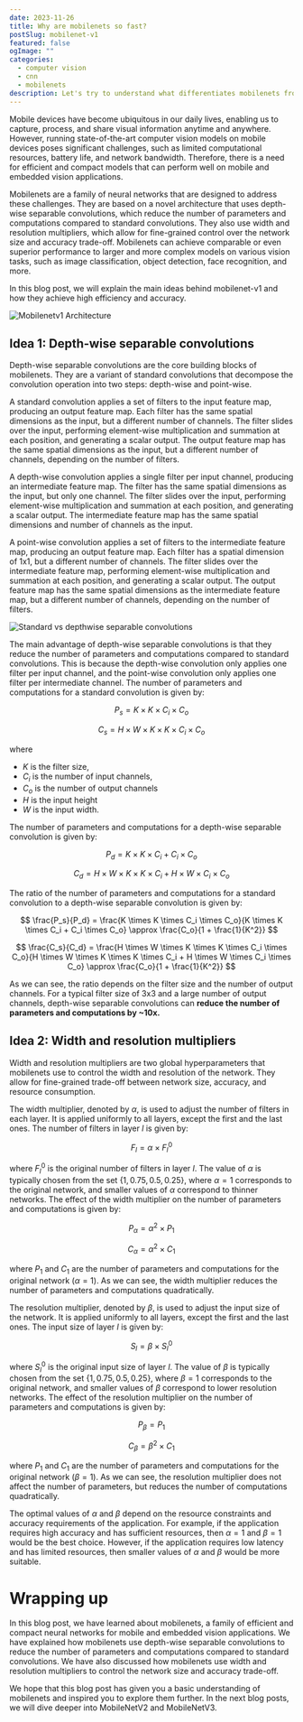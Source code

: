 ```yaml
---
date: 2023-11-26
title: Why are mobilenets so fast?
postSlug: mobilenet-v1
featured: false
ogImage: ""
categories:
  - computer vision
  - cnn
  - mobilenets
description: Let's try to understand what differentiates mobilenets from standard CNN architectures
---
```


Mobile devices have become ubiquitous in our daily lives, enabling us to capture, process, and share visual information anytime and anywhere. However, running state-of-the-art computer vision models on mobile devices poses significant challenges, such as limited computational resources, battery life, and network bandwidth. Therefore, there is a need for efficient and compact models that can perform well on mobile and embedded vision applications.

Mobilenets are a family of neural networks that are designed to address these challenges. They are based on a novel architecture that uses depth-wise separable convolutions, which reduce the number of parameters and computations compared to standard convolutions. They also use width and resolution multipliers, which allow for fine-grained control over the network size and accuracy trade-off. Mobilenets can achieve comparable or even superior performance to larger and more complex models on various vision tasks, such as image classification, object detection, face recognition, and more.

In this blog post, we will explain the main ideas behind mobilenet-v1 and how they achieve high efficiency and accuracy.

![Mobilenetv1 Architecture](<full-architecture.png>)



## Idea 1: Depth-wise separable convolutions

Depth-wise separable convolutions are the core building blocks of mobilenets. They are a variant of standard convolutions that decompose the convolution operation into two steps: depth-wise and point-wise.

A standard convolution applies a set of filters to the input feature map, producing an output feature map. Each filter has the same spatial dimensions as the input, but a different number of channels. The filter slides over the input, performing element-wise multiplication and summation at each position, and generating a scalar output. The output feature map has the same spatial dimensions as the input, but a different number of channels, depending on the number of filters.

A depth-wise convolution applies a single filter per input channel, producing an intermediate feature map. The filter has the same spatial dimensions as the input, but only one channel. The filter slides over the input, performing element-wise multiplication and summation at each position, and generating a scalar output. The intermediate feature map has the same spatial dimensions and number of channels as the input.

A point-wise convolution applies a set of filters to the intermediate feature map, producing an output feature map. Each filter has a spatial dimension of 1x1, but a different number of channels. The filter slides over the intermediate feature map, performing element-wise multiplication and summation at each position, and generating a scalar output. The output feature map has the same spatial dimensions as the intermediate feature map, but a different number of channels, depending on the number of filters.

![Standard vs depthwise separable convolutions](<depthwise-separable.png>)

The main advantage of depth-wise separable convolutions is that they reduce the number of parameters and computations compared to standard convolutions. This is because the depth-wise convolution only applies one filter per input channel, and the point-wise convolution only applies one filter per intermediate channel. The number of parameters and computations for a standard convolution is given by:

$$
P_s = K \times K \times C_i \times C_o
$$

$$
C_s = H \times W \times K \times K \times C_i \times C_o
$$

where 

- $K$ is the filter size, 
- $C_i$ is the number of input channels, 
- $C_o$ is the number of output channels
- $H$ is the input height
- $W$ is the input width. 
 
The number of parameters and computations for a depth-wise separable convolution is given by:

$$
P_d = K \times K \times C_i + C_i \times C_o
$$

$$
C_d = H \times W \times K \times K \times C_i + H \times W \times C_i \times C_o
$$

The ratio of the number of parameters and computations for a standard convolution to a depth-wise separable convolution is given by:

$$
\frac{P_s}{P_d} = \frac{K \times K \times C_i \times C_o}{K \times K \times C_i + C_i \times C_o} \approx \frac{C_o}{1 + \frac{1}{K^2}}
$$

$$
\frac{C_s}{C_d} = \frac{H \times W \times K \times K \times C_i \times C_o}{H \times W \times K \times K \times C_i + H \times W \times C_i \times C_o} \approx \frac{C_o}{1 + \frac{1}{K^2}}
$$

As we can see, the ratio depends on the filter size and the number of output channels. For a typical filter size of 3x3 and a large number of output channels, depth-wise separable convolutions can **reduce the number of parameters and computations by ~10x.**


## Idea 2: Width and resolution multipliers

Width and resolution multipliers are two global hyperparameters that mobilenets use to control the width and resolution of the network. They allow for fine-grained trade-off between network size, accuracy, and resource consumption.

The width multiplier, denoted by $\alpha$, is used to adjust the number of filters in each layer. It is applied uniformly to all layers, except the first and the last ones. The number of filters in layer $l$ is given by:

$$
F_l = \alpha \times F_l^0
$$

where $F_l^0$ is the original number of filters in layer $l$. The value of $\alpha$ is typically chosen from the set $\{1, 0.75, 0.5, 0.25\}$, where $\alpha = 1$ corresponds to the original network, and smaller values of $\alpha$ correspond to thinner networks. The effect of the width multiplier on the number of parameters and computations is given by:

$$
P_\alpha = \alpha^2 \times P_1
$$

$$
C_\alpha = \alpha^2 \times C_1
$$

where $P_1$ and $C_1$ are the number of parameters and computations for the original network ($\alpha = 1$). As we can see, the width multiplier reduces the number of parameters and computations quadratically.

The resolution multiplier, denoted by $\beta$, is used to adjust the input size of the network. It is applied uniformly to all layers, except the first and the last ones. The input size of layer $l$ is given by:

$$
S_l = \beta \times S_l^0
$$

where $S_l^0$ is the original input size of layer $l$. The value of $\beta$ is typically chosen from the set $\{1, 0.75, 0.5, 0.25\}$, where $\beta = 1$ corresponds to the original network, and smaller values of $\beta$ correspond to lower resolution networks. The effect of the resolution multiplier on the number of parameters and computations is given by:

$$
P_\beta = P_1
$$

$$
C_\beta = \beta^2 \times C_1
$$

where $P_1$ and $C_1$ are the number of parameters and computations for the original network ($\beta = 1$). As we can see, the resolution multiplier does not affect the number of parameters, but reduces the number of computations quadratically.

The optimal values of $\alpha$ and $\beta$ depend on the resource constraints and accuracy requirements of the application. For example, if the application requires high accuracy and has sufficient resources, then $\alpha = 1$ and $\beta = 1$ would be the best choice. However, if the application requires low latency and has limited resources, then smaller values of $\alpha$ and $\beta$ would be more suitable.


# Wrapping up

In this blog post, we have learned about mobilenets, a family of efficient and compact neural networks for mobile and embedded vision applications. We have explained how mobilenets use depth-wise separable convolutions to reduce the number of parameters and computations compared to standard convolutions. We have also discussed how mobilenets use width and resolution multipliers to control the network size and accuracy trade-off.

We hope that this blog post has given you a basic understanding of mobilenets and inspired you to explore them further. In the next blog posts, we will dive deeper into MobileNetV2 and MobileNetV3.